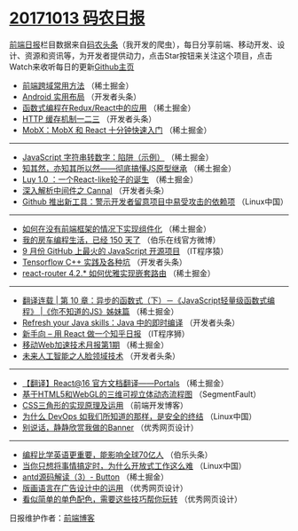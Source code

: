 # [20171013 码农日报](http://hao.caibaojian.com/date/2017/10/13)

[前端日报](http://caibaojian.com/c/news)栏目数据来自[码农头条](http://hao.caibaojian.com/)（我开发的爬虫），每日分享前端、移动开发、设计、资源和资讯等，为开发者提供动力，点击Star按钮来关注这个项目，点击Watch来收听每日的更新[Github主页](https://github.com/kujian/frontendDaily)
* [前端跨域常用方法](http://hao.caibaojian.com/53678.html) （稀土掘金）
* [Android 实用布局](http://hao.caibaojian.com/53711.html) （开发者头条）
* [函数式编程在Redux/React中的应用](http://hao.caibaojian.com/53673.html) （稀土掘金）
* [HTTP 缓存机制一二三](http://hao.caibaojian.com/53720.html) （开发者头条）
* [MobX：MobX 和 React 十分钟快速入门](http://hao.caibaojian.com/53688.html) （稀土掘金）

***
* [JavaScript 字符串转数字：陷阱（示例）](http://hao.caibaojian.com/53670.html) （稀土掘金）
* [知其然，亦知其所以然——彻底搞懂JS原型继承](http://hao.caibaojian.com/53677.html) （稀土掘金）
* [Luy 1.0 ：一个React-like轮子的诞生](http://hao.caibaojian.com/53679.html) （稀土掘金）
* [深入解析中间件之 Cannal](http://hao.caibaojian.com/53712.html) （开发者头条）
* [Github 推出新工具：警示开发者留意项目中易受攻击的依赖项](http://hao.caibaojian.com/53732.html) （Linux中国）

***
* [如何在没有前端框架的情况下实现组件化](http://hao.caibaojian.com/53681.html) （稀土掘金）
* [我的房车编程生活，已经 150 天了](http://hao.caibaojian.com/53745.html) （伯乐在线官方微博）
* [9 月份 GitHub 上最火的 JavaScript 开源项目](http://hao.caibaojian.com/53734.html) （IT程序猿）
* [Tensorflow C++ 实践及各种坑](http://hao.caibaojian.com/53715.html) （开发者头条）
* [react-router 4.2.* 如何优雅实现嵌套路由](http://hao.caibaojian.com/53684.html) （稀土掘金）

***
* [翻译连载 | 第 10 章：异步的函数式（下）－《JavaScript轻量级函数式编程》 |《你不知道的JS》姊妹篇](http://hao.caibaojian.com/53674.html) （稀土掘金）
* [Refresh your Java skills：Java 中的即时编译](http://hao.caibaojian.com/53718.html) （开发者头条）
* [新手向 &#8211; 用 React 做一个知乎日报](http://hao.caibaojian.com/53737.html) （IT程序狮）
* [移动Web加速技术月报第1期](http://hao.caibaojian.com/53686.html) （稀土掘金）
* [未来人工智能之人脸领域技术](http://hao.caibaojian.com/53719.html) （开发者头条）

***
* [【翻译】React@16 官方文档翻译——Portals](http://hao.caibaojian.com/53687.html) （稀土掘金）
* [基于HTML5和WebGL的三维可视立体动态流程图](http://hao.caibaojian.com/53635.html) （SegmentFault）
* [CSS三角形的实现原理及运用](http://hao.caibaojian.com/53740.html) （前端开发博客）
* [为什么 DevOps 如我们所知道的那样，是安全的终结](http://hao.caibaojian.com/53730.html) （Linux中国）
* [别说话，静静欣赏我做的Banner](http://hao.caibaojian.com/53742.html) （优秀网页设计）

***
* [编程比学英语更重要，能影响全球70亿人](http://hao.caibaojian.com/53664.html) （伯乐头条）
* [当你只想将事情搞定时，为什么开放式工作这么难](http://hao.caibaojian.com/53731.html) （Linux中国）
* [antd源码解读（3）- Button](http://hao.caibaojian.com/53680.html) （稀土掘金）
* [版画语言在广告设计中的运用](http://hao.caibaojian.com/53743.html) （优秀网页设计）
* [看似简单的单色配色，需要这些技巧帮你玩转](http://hao.caibaojian.com/53744.html) （优秀网页设计）

日报维护作者：[前端博客](http://caibaojian.com/) 